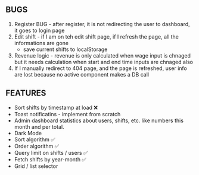 ## BUGS

1.  Register BUG - after register, it is not redirecting the user to dashboard, it goes to login page
2.  Edit shift - if I am on teh edit shift page, if I refresh the page, all the informations are gone
    - save current shifts to localStorage
3.  Revenue logic - revenue is only calculated when wage input is chnaged but it needs calculation when start and end time inputs are chnaged also
4.  If I manually redirect to 404 page, and the page is refreshed, user info are lost because no active component makes a DB call

## FEATURES

- Sort shifts by timestamp at load ❌
- Toast notificatins - implement from scratch
- Admin dashboard statistics about users, shifts, etc. like numbers this month and per total.
- Dark Mode
- Sort algorithm ✅
- Order algorithm ✅
- Query limit on shifts / users ✅
- Fetch shifts by year-month ✅
- Grid / list selector
